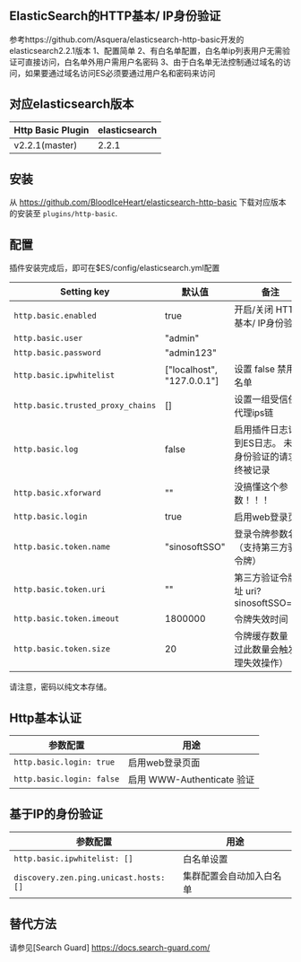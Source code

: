 ## ElasticSearch的HTTP基本/ IP身份验证
参考https://github.com/Asquera/elasticsearch-http-basic开发的elasticsearch2.2.1版本
1、配置简单
2、有白名单配置，白名单ip列表用户无需验证可直接访问，白名单外用户需用户名密码
3、由于白名单无法控制通过域名的访问，如果要通过域名访问ES必须要通过用户名和密码来访问

## 对应elasticsearch版本

|     Http Basic Plugin       | elasticsearch                |
|-----------------------------|------------------------------|
| v2.2.1(master)              | 2.2.1                        |

## 安装

从 https://github.com/BloodIceHeart/elasticsearch-http-basic 下载对应版本的安装至 `plugins/http-basic`.

## 配置

插件安装完成后，即可在$ES/config/elasticsearch.yml配置

|     Setting key                   |  默认值                      | 备注                                                        | 
|-----------------------------------|------------------------------|------------------------------------------------------------|
| `http.basic.enabled`              | true                         | 开启/关闭 HTTP基本/ IP身份验证                              | 
| `http.basic.user`                 | "admin"                      |                                                            | 
| `http.basic.password`             | "admin123"                   |                                                            | 
| `http.basic.ipwhitelist`          | ["localhost", "127.0.0.1"]   | 设置 false 禁用白名单                                       | 
| `http.basic.trusted_proxy_chains` | []                           | 设置一组受信任的代理ips链                                   | 
| `http.basic.log`                  | false                        | 启用插件日志记录到ES日志。 未经身份验证的请求始终被记录       | 
| `http.basic.xforward`             | ""                           | 没搞懂这个参数！！！                                        | 
| `http.basic.login`                | true                         | 启用web登录页面                                             | 
| `http.basic.token.name`           | "sinosoftSSO"                | 登录令牌参数名（支持第三方验证令牌）                         | 
| `http.basic.token.uri`            | ""                           | 第三方验证令牌地址 uri?sinosoftSSO=xxx                      | 
| `http.basic.token.imeout`         | 1800000                      | 令牌失效时间                                                | 
| `http.basic.token.size`           | 20                           | 令牌缓存数量（超过此数量会触发清理失效操作）                  | 

请注意，密码以纯文本存储。

## Http基本认证
|         参数配置            |         用途               |
|--------------------------- |----------------------------|
| `http.basic.login: true`   | 启用web登录页面             |
| `http.basic.login: false`  | 启用 WWW-Authenticate 验证  |

## 基于IP的身份验证
|         参数配置                       |         用途               |
|---------------------------------------|----------------------------|
| `http.basic.ipwhitelist: []`          | 白名单设置              |
| `discovery.zen.ping.unicast.hosts:[]` |集群配置会自动加入白名单  |

## 替代方法
请参见[Search Guard] https://docs.search-guard.com/